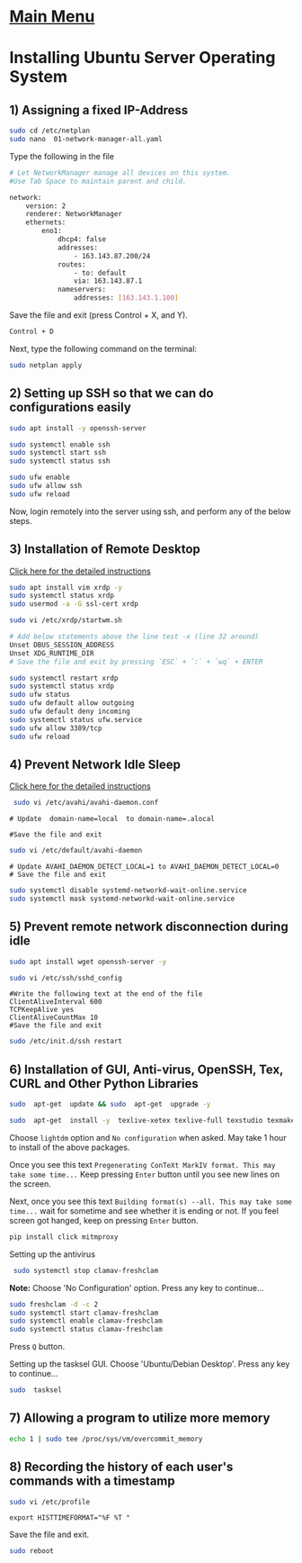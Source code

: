 # [Main Menu](index.html)

# Installing Ubuntu Server Operating System

## 1) Assigning a fixed IP-Address

```bash
sudo cd /etc/netplan
sudo nano  01-network-manager-all.yaml
```


Type the following in the file
```bash
# Let NetworkManager manage all devices on this system. 
#Use Tab Space to maintain parent and child.

network:
    version: 2
    renderer: NetworkManager
    ethernets:
        eno1:
            dhcp4: false
            addresses:
                - 163.143.87.200/24
            routes:
                - to: default
                via: 163.143.87.1
            nameservers:
                addresses: [163.143.1.100]
```


Save the file and exit (press Control + X, and Y).
```bash
Control + D
```
Next, type the following command on the terminal:
```bash
sudo netplan apply
```
    

## 2) Setting up SSH so that we can do configurations easily
```bash
sudo apt install -y openssh-server
```
    
```bash
sudo systemctl enable ssh
sudo systemctl start ssh
sudo systemctl status ssh
```
    
```bash
sudo ufw enable
sudo ufw allow ssh    
sudo ufw reload
```


Now, login remotely into the server using ssh, and perform any of the below steps.

## 3) Installation of Remote Desktop

[Click here for the detailed instructions](https://tecadmin.net/how-to-install-xrdp-on-ubuntu-20-04/)
```bash
sudo apt install vim xrdp -y
sudo systemctl status xrdp
sudo usermod -a -G ssl-cert xrdp
```
    
```bash
sudo vi /etc/xrdp/startwm.sh
```

```bash
# Add below statements above the line test -x (line 32 around)    
Unset DBUS_SESSION_ADDRESS
Unset XDG_RUNTIME_DIR
# Save the file and exit by pressing `ESC` + `:` + `wq` + ENTER
``` 

```bash
sudo systemctl restart xrdp 
sudo systemctl status xrdp
sudo ufw status
sudo ufw default allow outgoing
sudo ufw default deny incoming 
sudo systemctl status ufw.service
sudo ufw allow 3389/tcp
sudo ufw reload
```

## 4) Prevent Network Idle Sleep

[Click here for the detailed instructions](https://ubuntu-mate.community/t/stop-network-disconnecting-in-ubuntu/829)

```bash
 sudo vi /etc/avahi/avahi-daemon.conf
```

```vi
# Update  domain-name=local  to domain-name=.alocal
 
#Save the file and exit
```

```bash
sudo vi /etc/default/avahi-daemon
```

```nano
# Update AVAHI_DAEMON_DETECT_LOCAL=1 to AVAHI_DAEMON_DETECT_LOCAL=0
# Save the file and exit
```

```bash
sudo systemctl disable systemd-networkd-wait-online.service
sudo systemctl mask systemd-networkd-wait-online.service
```


## 5) Prevent remote network disconnection during idle

```bash
sudo apt install wget openssh-server -y 

sudo vi /etc/ssh/sshd_config
```

```vi
#Write the following text at the end of the file
ClientAliveInterval 600
TCPKeepAlive yes
ClientAliveCountMax 10
#Save the file and exit
```
 
```bash
sudo /etc/init.d/ssh restart
```    

## 6) Installation of GUI, Anti-virus, OpenSSH, Tex, CURL and Other Python Libraries

```bash
sudo  apt-get  update && sudo  apt-get  upgrade -y
```
```bash
sudo  apt-get  install -y  texlive-xetex texlive-full texstudio texmaker texlive-latex-extra pandoc curl  libffi-dev libssl-dev libxml2-dev libxslt1-dev libjpeg8-dev zlib1g-dev python3-pip openssl libssl-dev build-essential libcurl4-gnutls-dev libxml2-dev tasksel lightdm clamav clamav-daemon mailutils gnupg2  vim bash-completion
```
Choose `lightdm` option and `No configuration` when asked. May take 1 hour to install of the above packages.

Once you see this text `Pregenerating ConTeXt MarkIV format. This may take some time...`
Keep pressing `Enter` button until you see new lines on the screen.


Next, once you see this text `Building format(s) --all.
	This may take some time...` wait for sometime and see whether it is ending or not. If you feel screen got hanged, keep on pressing `Enter` button. 
```bash
pip install click mitmproxy
```
Setting up the antivirus
```bash
 sudo systemctl stop clamav-freshclam
``` 
__Note:__ Choose 'No Configuration' option. Press any key to continue... 

```bash
sudo freshclam -d -c 2
sudo systemctl start clamav-freshclam
sudo systemctl enable clamav-freshclam
sudo systemctl status clamav-freshclam
```
Press `Q` button.

Setting up the tasksel GUI. Choose 'Ubuntu/Debian Desktop'. Press any key to continue... 
```bash
sudo  tasksel
```
    


## 7) Allowing a program to utilize more memory
```bash
echo 1 | sudo tee /proc/sys/vm/overcommit_memory
```


## 8) Recording the history of each user's commands with a timestamp

```bash
sudo vi /etc/profile
```

```vi
export HISTTIMEFORMAT="%F %T " 
```
Save the file and exit. 

```bash
sudo reboot
```